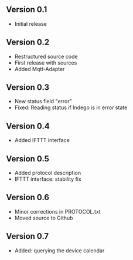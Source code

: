 Version 0.1
-------------------------------
* Initial release


Version 0.2
-------------------------------
* Restructured source code
* First release with sources
* Added Mqtt-Adapter


Version 0.3
-------------------------------
* New status field "error"
* Fixed: Reading status if Indego is in error state


Version 0.4
-------------------------------
* Added IFTTT interface


Version 0.5
-------------------------------
* Added protocol description
* IFTTT interface: stability fix


Version 0.6
-------------------------------
* Minor corrections in PROTOCOL.txt
* Moved source to Github

Version 0.7
-------------------------------
* Added: querying the device calendar

